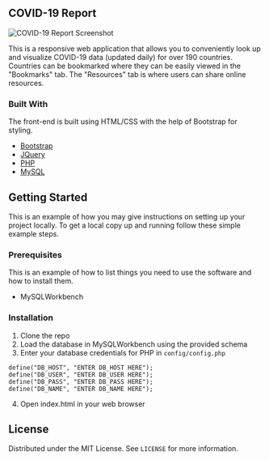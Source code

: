 ## COVID-19 Report

![COVID-19 Report Screenshot](https://user-images.githubusercontent.com/31317867/94897010-a60b2400-0443-11eb-945c-6c32f78fea6c.png)

This is a responsive web application that allows you to conveniently look up and visualize COVID-19 data (updated daily) for over 190 countries. Countries can be bookmarked where they can be easily viewed in the "Bookmarks" tab. The "Resources" tab is where users can share online resources.

### Built With
The front-end is built using HTML/CSS with the help of Bootstrap for styling.
* [Bootstrap](https://getbootstrap.com)
* [JQuery](https://jquery.com)
* [PHP](https://www.php.net/)
* [MySQL](https://www.mysql.com/)

<!-- GETTING STARTED -->
## Getting Started

This is an example of how you may give instructions on setting up your project locally.
To get a local copy up and running follow these simple example steps.

### Prerequisites

This is an example of how to list things you need to use the software and how to install them.
* MySQLWorkbench

### Installation

1. Clone the repo
2. Load the database in MySQLWorkbench using the provided schema
3. Enter your database credentials for PHP in `config/config.php`
```JS
define("DB_HOST", "ENTER DB_HOST HERE");
define("DB_USER", "ENTER DB_USER HERE");
define("DB_PASS", "ENTER DB_PASS HERE");
define("DB_NAME", "ENTER DB_NAME HERE");
```
4. Open index.html in your web browser


<!-- LICENSE -->
## License

Distributed under the MIT License. See `LICENSE` for more information.

